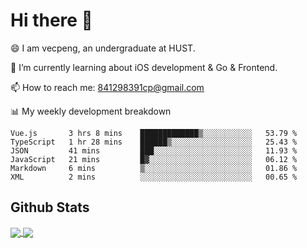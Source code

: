 
# Hi there 👋
😄 I am vecpeng, an undergraduate at HUST.

🌱 I’m currently learning about iOS development & Go & Frontend.

📫 How to reach me: 841298391cp@gmail.com

📊 My weekly development breakdown
<!--START_SECTION:waka-->

```text
Vue.js       3 hrs 8 mins    █████████████▒░░░░░░░░░░░   53.79 %
TypeScript   1 hr 28 mins    ██████▒░░░░░░░░░░░░░░░░░░   25.43 %
JSON         41 mins         ███░░░░░░░░░░░░░░░░░░░░░░   11.93 %
JavaScript   21 mins         █▓░░░░░░░░░░░░░░░░░░░░░░░   06.12 %
Markdown     6 mins          ▒░░░░░░░░░░░░░░░░░░░░░░░░   01.86 %
XML          2 mins          ░░░░░░░░░░░░░░░░░░░░░░░░░   00.65 %
```

<!--END_SECTION:waka-->

## Github Stats
<a href="https://github.com/anuraghazra/github-readme-stats">
  <img align="center" src="https://github-readme-stats.vercel.app/api?username=vecpeng&count_private=true&hide=stars" />
</a>
<a href="https://github.com/anuraghazra/convoychat">
  <img align="center" src="https://github-readme-stats.vercel.app/api/top-langs/?username=vecpeng&layout=compact" />
</a>
